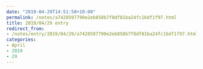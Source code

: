 ```yaml
---
date: "2019-04-29T14:51:58+10:00"
permalink: /notes/a7428597790e2eb858b7f8df81ba24fc16df1f97.html
title: 2019/04/29 entry
redirect_from:
- /notes/entry/2019/04/29/a7428597790e2eb858b7f8df81ba24fc16df1f97.html
categories:
- April
- 2019
- 29
---
```

